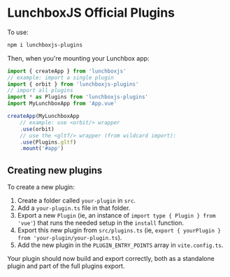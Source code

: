 # LunchboxJS Official Plugins

To use:

```sh
npm i lunchboxjs-plugins
```

Then, when you're mounting your Lunchbox app:

```ts
import { createApp } from 'lunchboxjs'
// example: import a single plugin
import { orbit } from 'lunchboxjs-plugins'
// import all plugins
import * as Plugins from 'lunchboxjs-plugins'
import MyLunchboxApp from 'App.vue'

createApp(MyLunchboxApp
    // example: use <orbit/> wrapper
    .use(orbit)
    // use the <gltf/> wrapper (from wildcard import):
    .use(Plugins.gltf)
    .mount('#app')
```

## Creating new plugins

To create a new plugin:

1. Create a folder called `your-plugin` in `src`.
2. Add a `your-plugin.ts` file in that folder.
3. Export a new `Plugin` (ie, an instance of `import type { Plugin } from 'vue'`) that runs the needed setup in the `install` function.
4. Export this new plugin from `src/plugins.ts` (ie, `export { yourPlugin } from 'your-plugin/your-plugin.ts`).
5. Add the new plugin in the `PLUGIN_ENTRY_POINTS` array in `vite.config.ts`.

Your plugin should now build and export correctly, both as a standalone plugin and part of the full plugins export.
